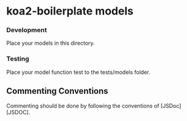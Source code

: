 
# koa2-boilerplate models #


### Development ###

Place your models in this directory.

### Testing ###

Place your model function test to the tests/models folder.


## Commenting Conventions ##

Commenting should be done by following the conventions of [JSDoc][JSDOC]. 
